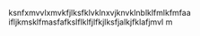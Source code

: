 ksnfxmvvlxmvkfjlksfklvklnxvjknvklnblklfmlkfmfaa
ifljkmsklfmasfafkslflklfjlfkjlksfjalkjfklafjmvl m


